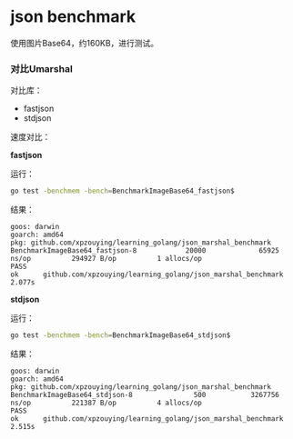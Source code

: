 # json benchmark

使用图片Base64，约160KB，进行测试。

### 对比Umarshal

对比库：

- fastjson
- stdjson

速度对比：

**fastjson**

运行：

```bash
go test -benchmem -bench=BenchmarkImageBase64_fastjson$
```

结果：

```
goos: darwin
goarch: amd64
pkg: github.com/xpzouying/learning_golang/json_marshal_benchmark
BenchmarkImageBase64_fastjson-8            20000             65925 ns/op          294927 B/op          1 allocs/op
PASS
ok      github.com/xpzouying/learning_golang/json_marshal_benchmark     2.077s
```


**stdjson**

运行：

```bash
go test -benchmem -bench=BenchmarkImageBase64_stdjson$
```

结果：

```
goos: darwin
goarch: amd64
pkg: github.com/xpzouying/learning_golang/json_marshal_benchmark
BenchmarkImageBase64_stdjson-8               500           3267756 ns/op          221387 B/op          4 allocs/op
PASS
ok      github.com/xpzouying/learning_golang/json_marshal_benchmark     2.515s
```

